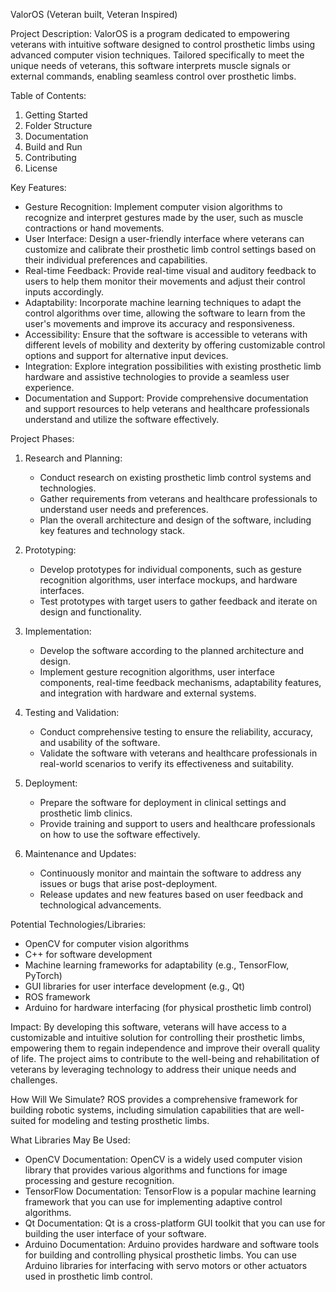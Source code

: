 ValorOS (Veteran built, Veteran Inspired)

Project Description:
ValorOS is a program dedicated to empowering veterans with intuitive software designed to control prosthetic limbs using advanced computer vision techniques. Tailored specifically to meet the unique needs of veterans, this software interprets muscle signals or external commands, enabling seamless control over prosthetic limbs.

Table of Contents:
1. Getting Started
2. Folder Structure
3. Documentation
4. Build and Run
5. Contributing
6. License

Key Features:
- Gesture Recognition: Implement computer vision algorithms to recognize and interpret gestures made by the user, such as muscle contractions or hand movements.
- User Interface: Design a user-friendly interface where veterans can customize and calibrate their prosthetic limb control settings based on their individual preferences and capabilities.
- Real-time Feedback: Provide real-time visual and auditory feedback to users to help them monitor their movements and adjust their control inputs accordingly.
- Adaptability: Incorporate machine learning techniques to adapt the control algorithms over time, allowing the software to learn from the user's movements and improve its accuracy and responsiveness.
- Accessibility: Ensure that the software is accessible to veterans with different levels of mobility and dexterity by offering customizable control options and support for alternative input devices.
- Integration: Explore integration possibilities with existing prosthetic limb hardware and assistive technologies to provide a seamless user experience.
- Documentation and Support: Provide comprehensive documentation and support resources to help veterans and healthcare professionals understand and utilize the software effectively.

Project Phases:
1. Research and Planning:
   - Conduct research on existing prosthetic limb control systems and technologies.
   - Gather requirements from veterans and healthcare professionals to understand user needs and preferences.
   - Plan the overall architecture and design of the software, including key features and technology stack.

2. Prototyping:
   - Develop prototypes for individual components, such as gesture recognition algorithms, user interface mockups, and hardware interfaces.
   - Test prototypes with target users to gather feedback and iterate on design and functionality.

3. Implementation:
   - Develop the software according to the planned architecture and design.
   - Implement gesture recognition algorithms, user interface components, real-time feedback mechanisms, adaptability features, and integration with hardware and external systems.

4. Testing and Validation:
   - Conduct comprehensive testing to ensure the reliability, accuracy, and usability of the software.
   - Validate the software with veterans and healthcare professionals in real-world scenarios to verify its effectiveness and suitability.

5. Deployment:
   - Prepare the software for deployment in clinical settings and prosthetic limb clinics.
   - Provide training and support to users and healthcare professionals on how to use the software effectively.

6. Maintenance and Updates:
   - Continuously monitor and maintain the software to address any issues or bugs that arise post-deployment.
   - Release updates and new features based on user feedback and technological advancements.

Potential Technologies/Libraries:
- OpenCV for computer vision algorithms
- C++ for software development
- Machine learning frameworks for adaptability (e.g., TensorFlow, PyTorch)
- GUI libraries for user interface development (e.g., Qt)
- ROS framework
- Arduino for hardware interfacing (for physical prosthetic limb control)

Impact:
By developing this software, veterans will have access to a customizable and intuitive solution for controlling their prosthetic limbs, empowering them to regain independence and improve their overall quality of life. The project aims to contribute to the well-being and rehabilitation of veterans by leveraging technology to address their unique needs and challenges.

How Will We Simulate?
ROS provides a comprehensive framework for building robotic systems, including simulation capabilities that are well-suited for modeling and testing prosthetic limbs.

What Libraries May Be Used:
- OpenCV Documentation: OpenCV is a widely used computer vision library that provides various algorithms and functions for image processing and gesture recognition.
- TensorFlow Documentation: TensorFlow is a popular machine learning framework that you can use for implementing adaptive control algorithms.
- Qt Documentation: Qt is a cross-platform GUI toolkit that you can use for building the user interface of your software.
- Arduino Documentation: Arduino provides hardware and software tools for building and controlling physical prosthetic limbs. You can use Arduino libraries for interfacing with servo motors or other actuators used in prosthetic limb control.
